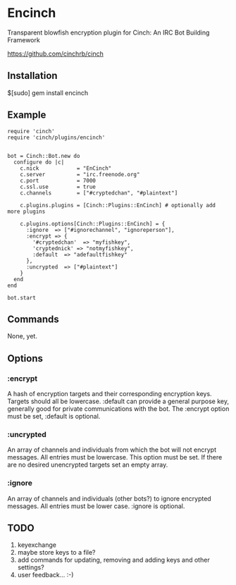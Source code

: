 
# Encinch

Transparent blowfish encryption plugin for Cinch: An IRC Bot Building Framework

https://github.com/cinchrb/cinch


## Installation

  $[sudo] gem install encinch

## Example
  ```
  require 'cinch'
  require 'cinch/plugins/encinch'


  bot = Cinch::Bot.new do
    configure do |c|
      c.nick            = "EnCinch"
      c.server          = "irc.freenode.org"
      c.port            = 7000
      c.ssl.use         = true
      c.channels        = ["#cryptedchan", "#plaintext"]

      c.plugins.plugins = [Cinch::Plugins::EnCinch] # optionally add more plugins

      c.plugins.options[Cinch::Plugins::EnCinch] = {
        :ignore  => ["#ignorechannel", "ignoreperson"],
        :encrypt => {
          '#cryptedchan'  => "myfishkey",
          'cryptednick' => "notmyfishkey",
          :default  => "adefaultfishkey"
        },
        :uncrypted  => ["#plaintext"]
      }
    end
  end

  bot.start
  ```

## Commands
  None, yet. 


## Options
### :encrypt
A hash of encryption targets and their corresponding encryption keys. Targets should all be lowercase.
:default can provide a general purpose key, generally good for private communications with the bot.
The :encrypt option must be set, :default is optional.

### :uncrypted
An array of channels and individuals from which the bot will not encrypt messages. All entries must be lowercase. This option must be set. If there are no desired unencrypted targets set an empty array.

### :ignore
An array of channels and individuals (other bots?) to ignore encrypted messages. All entries must be lower case.
:ignore is optional.

## TODO
  1) keyexchange
  2) maybe store keys to a file?
  3) add commands for updating, removing and adding keys and other settings?
  4) user feedback... :-)
